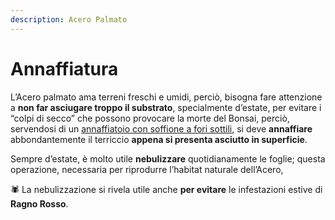```yaml
---
description: Acero Palmato
---
```


# Annaffiatura

L’Acero palmato ama terreni freschi e umidi, perciò, bisogna fare attenzione a **non far asciugare troppo il substrato**, specialmente d’estate, per evitare i “colpi di secco” che possono provocare la morte del Bonsai, perciò, servendosi di un [annaffiatoio con soffione a fori sottili](https://www.pagineverdibonsai.it/prodotti/lt--5,7---annaffiatoio-bonsai---%E2%82%AC--11,90/id-53.htm), si deve **annaffiare** abbondantemente il terriccio **appena si presenta asciutto in superficie**.

Sempre d’estate, è molto utile **nebulizzare** quotidianamente le foglie; questa operazione, necessaria per riprodurre l’habitat naturale dell’Acero, 

🕷 La nebulizzazione si rivela utile anche **per evitare** le infestazioni estive di **Ragno Rosso**. 


